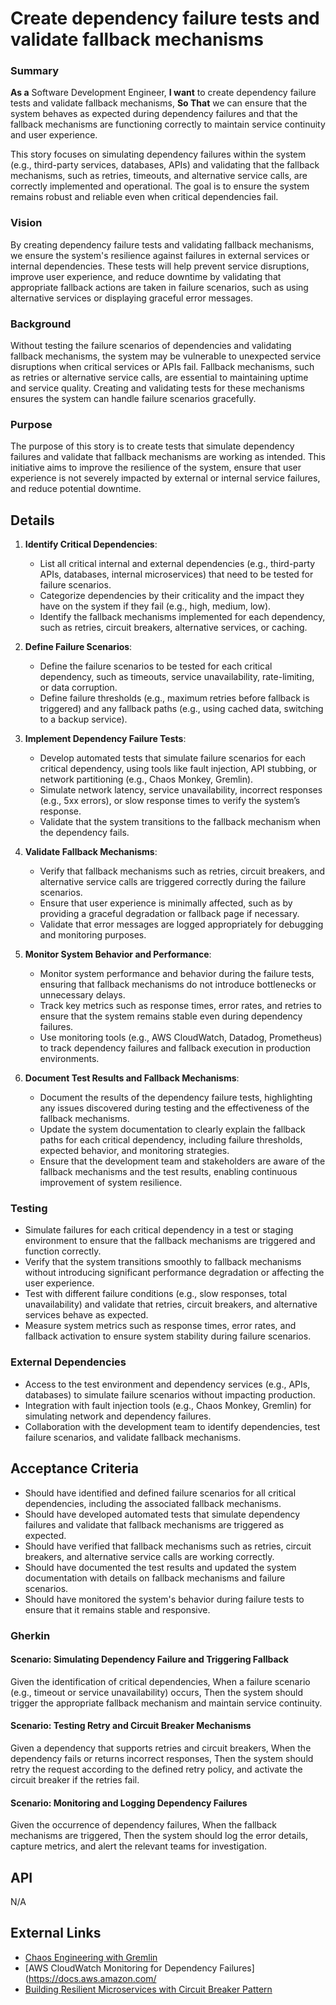
# Create dependency failure tests and validate fallback mechanisms
### Summary
**As a** Software Development Engineer, **I want** to create dependency failure tests and validate fallback mechanisms, **So That** we can ensure that the system behaves as expected during dependency failures and that the fallback mechanisms are functioning correctly to maintain service continuity and user experience.

This story focuses on simulating dependency failures within the system (e.g., third-party services, databases, APIs) and validating that the fallback mechanisms, such as retries, timeouts, and alternative service calls, are correctly implemented and operational. The goal is to ensure the system remains robust and reliable even when critical dependencies fail.

### Vision
By creating dependency failure tests and validating fallback mechanisms, we ensure the system's resilience against failures in external services or internal dependencies. These tests will help prevent service disruptions, improve user experience, and reduce downtime by validating that appropriate fallback actions are taken in failure scenarios, such as using alternative services or displaying graceful error messages.

### Background
Without testing the failure scenarios of dependencies and validating fallback mechanisms, the system may be vulnerable to unexpected service disruptions when critical services or APIs fail. Fallback mechanisms, such as retries or alternative service calls, are essential to maintaining uptime and service quality. Creating and validating tests for these mechanisms ensures the system can handle failure scenarios gracefully.

### Purpose
The purpose of this story is to create tests that simulate dependency failures and validate that fallback mechanisms are working as intended. This initiative aims to improve the resilience of the system, ensure that user experience is not severely impacted by external or internal service failures, and reduce potential downtime.

## Details
1. **Identify Critical Dependencies**:
    - List all critical internal and external dependencies (e.g., third-party APIs, databases, internal microservices) that need to be tested for failure scenarios.
    - Categorize dependencies by their criticality and the impact they have on the system if they fail (e.g., high, medium, low).
    - Identify the fallback mechanisms implemented for each dependency, such as retries, circuit breakers, alternative services, or caching.

2. **Define Failure Scenarios**:
    - Define the failure scenarios to be tested for each critical dependency, such as timeouts, service unavailability, rate-limiting, or data corruption.
    - Define failure thresholds (e.g., maximum retries before fallback is triggered) and any fallback paths (e.g., using cached data, switching to a backup service).

3. **Implement Dependency Failure Tests**:
    - Develop automated tests that simulate failure scenarios for each critical dependency, using tools like fault injection, API stubbing, or network partitioning (e.g., Chaos Monkey, Gremlin).
    - Simulate network latency, service unavailability, incorrect responses (e.g., 5xx errors), or slow response times to verify the system’s response.
    - Validate that the system transitions to the fallback mechanism when the dependency fails.

4. **Validate Fallback Mechanisms**:
    - Verify that fallback mechanisms such as retries, circuit breakers, and alternative service calls are triggered correctly during the failure scenarios.
    - Ensure that user experience is minimally affected, such as by providing a graceful degradation or fallback page if necessary.
    - Validate that error messages are logged appropriately for debugging and monitoring purposes.

5. **Monitor System Behavior and Performance**:
    - Monitor system performance and behavior during the failure tests, ensuring that fallback mechanisms do not introduce bottlenecks or unnecessary delays.
    - Track key metrics such as response times, error rates, and retries to ensure that the system remains stable even during dependency failures.
    - Use monitoring tools (e.g., AWS CloudWatch, Datadog, Prometheus) to track dependency failures and fallback execution in production environments.

6. **Document Test Results and Fallback Mechanisms**:
    - Document the results of the dependency failure tests, highlighting any issues discovered during testing and the effectiveness of the fallback mechanisms.
    - Update the system documentation to clearly explain the fallback paths for each critical dependency, including failure thresholds, expected behavior, and monitoring strategies.
    - Ensure that the development team and stakeholders are aware of the fallback mechanisms and the test results, enabling continuous improvement of system resilience.

### Testing
- Simulate failures for each critical dependency in a test or staging environment to ensure that the fallback mechanisms are triggered and function correctly.
- Verify that the system transitions smoothly to fallback mechanisms without introducing significant performance degradation or affecting the user experience.
- Test with different failure conditions (e.g., slow responses, total unavailability) and validate that retries, circuit breakers, and alternative services behave as expected.
- Measure system metrics such as response times, error rates, and fallback activation to ensure system stability during failure scenarios.

### External Dependencies
- Access to the test environment and dependency services (e.g., APIs, databases) to simulate failure scenarios without impacting production.
- Integration with fault injection tools (e.g., Chaos Monkey, Gremlin) for simulating network and dependency failures.
- Collaboration with the development team to identify dependencies, test failure scenarios, and validate fallback mechanisms.

## Acceptance Criteria
- Should have identified and defined failure scenarios for all critical dependencies, including the associated fallback mechanisms.
- Should have developed automated tests that simulate dependency failures and validate that fallback mechanisms are triggered as expected.
- Should have verified that fallback mechanisms such as retries, circuit breakers, and alternative service calls are working correctly.
- Should have documented the test results and updated the system documentation with details on fallback mechanisms and failure scenarios.
- Should have monitored the system's behavior during failure tests to ensure that it remains stable and responsive.

### Gherkin
#### Scenario: Simulating Dependency Failure and Triggering Fallback
Given the identification of critical dependencies,
When a failure scenario (e.g., timeout or service unavailability) occurs,
Then the system should trigger the appropriate fallback mechanism and maintain service continuity.

#### Scenario: Testing Retry and Circuit Breaker Mechanisms
Given a dependency that supports retries and circuit breakers,
When the dependency fails or returns incorrect responses,
Then the system should retry the request according to the defined retry policy, and activate the circuit breaker if the retries fail.

#### Scenario: Monitoring and Logging Dependency Failures
Given the occurrence of dependency failures,
When the fallback mechanisms are triggered,
Then the system should log the error details, capture metrics, and alert the relevant teams for investigation.

## API
N/A

## External Links
- [Chaos Engineering with Gremlin](https://www.gremlin.com/)
- [AWS CloudWatch Monitoring for Dependency Failures](https://docs.aws.amazon.com/
- [Building Resilient Microservices with Circuit Breaker Pattern](https://martinfowler.com/bliki/CircuitBreaker.html)
